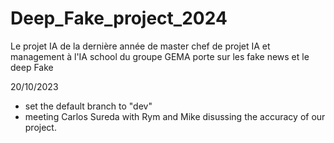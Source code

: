 # Deep_Fake_project_2024
Le projet IA de la dernière année de master chef de projet IA et management à l'IA school du groupe GEMA porte sur les fake news et le deep Fake 

20/10/2023 
- set the default branch to "dev"
- meeting Carlos Sureda with Rym and Mike disussing the accuracy of our project.
